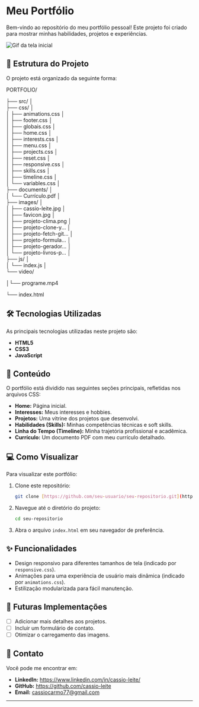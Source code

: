 # Meu Portfólio

Bem-vindo ao repositório do meu portfólio pessoal! Este projeto foi criado para mostrar minhas habilidades, projetos e experiências.

<img src="./src/video/portfolio.gif" alt="Gif da tela inicial">

## 🚀 Estrutura do Projeto

O projeto está organizado da seguinte forma:

PORTFOLIO/

├── src/
│   
├── css/
│   
│   ├── animations.css
│   
│   ├── footer.css
│   
│   ├── globais.css
│   
│   ├── home.css
│   
│   ├── interests.css
│   
│   ├── menu.css
│   
│   ├── projects.css
│   
│   ├── reset.css
│   
│   ├── responsive.css
│   
│   ├── skills.css
│   
│   ├── timeline.css
│   
│   └── variables.css
│   
├── documents/
│   
│   └── Currículo.pdf
│   
├── images/
│   
│   ├── cassio-leite.jpg
│   
│   ├── favicon.jpg
│   
│   ├── projeto-clima.png
│   
│   ├── projeto-clone-y...
│   
│   ├── projeto-fetch-git...
│   
│   ├── projeto-formula...
│   
│   ├── projeto-gerador...
│   
│   └── projeto-livros-p...
│   
├── js/
│   
│   └── index.js
│   
└── video/

│└── programe.mp4

└── index.html

## 🛠️ Tecnologias Utilizadas

As principais tecnologias utilizadas neste projeto são:

* **HTML5**
* **CSS3**
* **JavaScript**

## 📄 Conteúdo

O portfólio está dividido nas seguintes seções principais, refletidas nos arquivos CSS:

* **Home:** Página inicial.
* **Interesses:** Meus interesses e hobbies.
* **Projetos:** Uma vitrine dos projetos que desenvolvi.
* **Habilidades (Skills):** Minhas competências técnicas e soft skills.
* **Linha do Tempo (Timeline):** Minha trajetória profissional e acadêmica.
* **Currículo:** Um documento PDF com meu currículo detalhado.

## 💻 Como Visualizar

Para visualizar este portfólio:

1.  Clone este repositório:
    ```bash
    git clone [https://github.com/seu-usuario/seu-repositorio.git](https://github.com/seu-usuario/seu-repositorio.git)
    ```
2.  Navegue até o diretório do projeto:
    ```bash
    cd seu-repositorio
    ```
3.  Abra o arquivo `index.html` em seu navegador de preferência.

## ✨ Funcionalidades

* Design responsivo para diferentes tamanhos de tela (indicado por `responsive.css`).
* Animações para uma experiência de usuário mais dinâmica (indicado por `animations.css`).
* Estilização modularizada para fácil manutenção.

## 📝 Futuras Implementações

* [ ] Adicionar mais detalhes aos projetos.
* [ ] Incluir um formulário de contato.
* [ ] Otimizar o carregamento das imagens.

## 🤝 Contato

Você pode me encontrar em:

* **LinkedIn:** https://www.linkedin.com/in/cassio-leite/
* **GitHub:** https://github.com/cassio-leite
* **Email:** cassiocarmo77@gmail.com

---